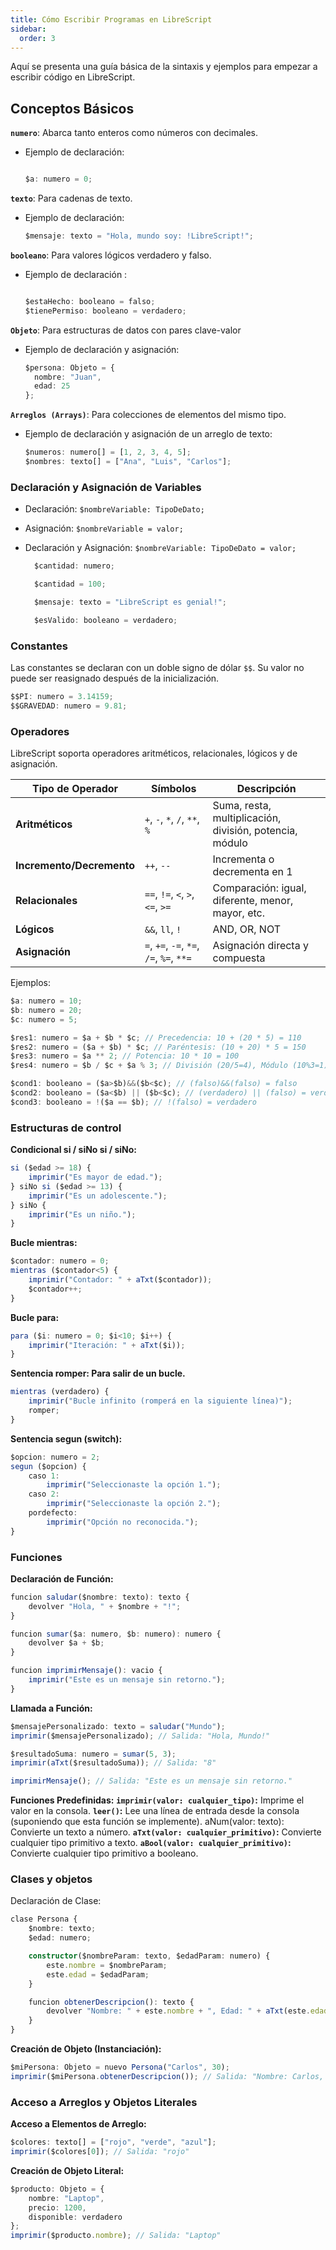 ```yaml
---
title: Cómo Escribir Programas en LibreScript
sidebar:
  order: 3
---
```


Aquí se presenta una guía básica de la sintaxis y ejemplos para empezar a escribir código en LibreScript.

## Conceptos Básicos

**`numero`**: Abarca tanto enteros como números con decimales.

* Ejemplo de declaración:

    ```ts

    $a: numero = 0;

    ```

**`texto`**: Para cadenas de texto.

* Ejemplo de declaración:

    ```ts
    $mensaje: texto = "Hola, mundo soy: !LibreScript!";
    ```

**`booleano`**: Para valores lógicos verdadero y falso.

* Ejemplo de declaración :

    ```ts

    $estaHecho: booleano = falso; 
    $tienePermiso: booleano = verdadero;
    
    ```

**`Objeto`**: Para estructuras de datos con pares clave-valor

* Ejemplo de declaración y asignación:

    ```ts
    $persona: Objeto = {
      nombre: "Juan",
      edad: 25
    };
    ```

**`Arreglos (Arrays)`**: Para colecciones de elementos del mismo tipo.

* Ejemplo de declaración y asignación de un arreglo de texto:

    ```ts
    $numeros: numero[] = [1, 2, 3, 4, 5];
    $nombres: texto[] = ["Ana", "Luis", "Carlos"];
    ```

### Declaración y Asignación de Variables

* Declaración: `$nombreVariable: TipoDeDato;`

* Asignación: `$nombreVariable = valor;`

* Declaración y Asignación: `$nombreVariable: TipoDeDato = valor;`

  ```ts
    $cantidad: numero;

    $cantidad = 100;

    $mensaje: texto = "LibreScript es genial!";

    $esValido: booleano = verdadero;
  ```

### Constantes

Las constantes se declaran con un doble signo de dólar `$$`. Su valor no puede ser reasignado después de la inicialización.

```ts
$$PI: numero = 3.14159;
$$GRAVEDAD: numero = 9.81;
```

### Operadores

LibreScript soporta operadores aritméticos, relacionales, lógicos y de asignación.

| Tipo de Operador     | Símbolos| Descripción|
|----------------------|------------------------------------------|---------------------------------------------|
| **Aritméticos**| `+`, `-`, `*`, `/`, `**`, `%`| Suma, resta, multiplicación, división, potencia, módulo |
| **Incremento/Decremento** | `++`, `--`| Incrementa o decrementa en 1|
| **Relacionales** | `==`, `!=`, `<`, `>`, `<=`, `>=` | Comparación: igual, diferente, menor, mayor, etc. |
| **Lógicos**           | `&&`, `ll`, `!`  | AND, OR, NOT |
| **Asignación**        | `=`, `+=`, `-=`, `*=`, `/=`, `%=`, `**=`  | Asignación directa y compuesta|

Ejemplos:

```ts
$a: numero = 10;
$b: numero = 20;
$c: numero = 5;

$res1: numero = $a + $b * $c; // Precedencia: 10 + (20 * 5) = 110
$res2: numero = ($a + $b) * $c; // Paréntesis: (10 + 20) * 5 = 150
$res3: numero = $a ** 2; // Potencia: 10 * 10 = 100
$res4: numero = $b / $c + $a % 3; // División (20/5=4), Módulo (10%3=1), Suma (4+1=5)

$cond1: booleano = ($a>$b)&&($b<$c); // (falso)&&(falso) = falso
$cond2: booleano = ($a<$b) || ($b<$c); // (verdadero) || (falso) = verdadero
$cond3: booleano = !($a == $b); // !(falso) = verdadero
```

### Estructuras de control

**Condicional si / siNo si / siNo:**

```ts
si ($edad >= 18) {
    imprimir("Es mayor de edad.");
} siNo si ($edad >= 13) {
    imprimir("Es un adolescente.");
} siNo {
    imprimir("Es un niño.");
}
```

**Bucle mientras:**

```ts
$contador: numero = 0;
mientras ($contador<5) {
    imprimir("Contador: " + aTxt($contador));
    $contador++;
}
```

**Bucle para:**

```ts
para ($i: numero = 0; $i<10; $i++) {
    imprimir("Iteración: " + aTxt($i));
}
```

**Sentencia romper: Para salir de un bucle.**

```ts
mientras (verdadero) {
    imprimir("Bucle infinito (romperá en la siguiente línea)");
    romper;
}
```

**Sentencia segun (switch):**

```ts
$opcion: numero = 2;
segun ($opcion) {
    caso 1:
        imprimir("Seleccionaste la opción 1.");
    caso 2:
        imprimir("Seleccionaste la opción 2.");
    pordefecto:
        imprimir("Opción no reconocida.");
}
```

### Funciones

**Declaración de Función:**

```ts
funcion saludar($nombre: texto): texto {
    devolver "Hola, " + $nombre + "!";
}

funcion sumar($a: numero, $b: numero): numero {
    devolver $a + $b;
}

funcion imprimirMensaje(): vacio {
    imprimir("Este es un mensaje sin retorno.");
}
```

**Llamada a Función:**

```ts
$mensajePersonalizado: texto = saludar("Mundo");
imprimir($mensajePersonalizado); // Salida: "Hola, Mundo!"

$resultadoSuma: numero = sumar(5, 3);
imprimir(aTxt($resultadoSuma)); // Salida: "8"

imprimirMensaje(); // Salida: "Este es un mensaje sin retorno."
```

**Funciones Predefinidas:**
**`imprimir(valor: cualquier_tipo)`:** Imprime el valor en la consola.
**`leer()`:** Lee una línea de entrada desde la consola (suponiendo que esta función se implemente).
aNum(valor: texto): Convierte un texto a número.
**`aTxt(valor: cualquier_primitivo)`:** Convierte cualquier tipo primitivo a texto.
**`aBool(valor: cualquier_primitivo)`:** Convierte cualquier tipo primitivo a booleano.

### Clases y objetos

Declaración de Clase:

```ts
clase Persona {
    $nombre: texto;
    $edad: numero;

    constructor($nombreParam: texto, $edadParam: numero) {
        este.nombre = $nombreParam;
        este.edad = $edadParam;
    }

    funcion obtenerDescripcion(): texto {
        devolver "Nombre: " + este.nombre + ", Edad: " + aTxt(este.edad);
    }
}
```

**Creación de Objeto (Instanciación):**

```ts
$miPersona: Objeto = nuevo Persona("Carlos", 30);
imprimir($miPersona.obtenerDescripcion()); // Salida: "Nombre: Carlos, Edad: 30"
```

### Acceso a Arreglos y Objetos Literales

**Acceso a Elementos de Arreglo:**

```ts
$colores: texto[] = ["rojo", "verde", "azul"];
imprimir($colores[0]); // Salida: "rojo"
```

**Creación de Objeto Literal:**

```ts
$producto: Objeto = {
    nombre: "Laptop",
    precio: 1200,
    disponible: verdadero
};
imprimir($producto.nombre); // Salida: "Laptop"
```
